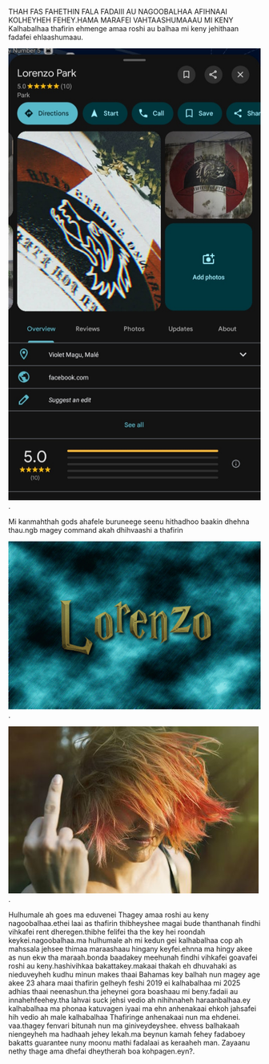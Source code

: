 THAH FAS FAHETHIN FALA FADAIII AU NAGOOBALHAA
AFIHNAAI KOLHEYHEH FEHEY.HAMA MARAFEI VAHTAASHUMAAAU MI KENY
Kalhabalhaa thafirin ehmenge amaa roshi au balhaa mi keny
jehithaan fadafei ehlaashumaau.



![Image Alt](https://github.com/Xayanhyena/16-th-August-2025/blob/282178a9aec85957928bad986eeaf00ba535ed57/IMG_20250816_012909.jpg).


Mi kanmahthah gods ahafele buruneege seenu hithadhoo baakin dhehna thau.ngb magey command akah dhihvaashi a thafirin


![Image Alt](https://github.com/Xayanhyena/16-th-August-2025/blob/4cb56d3e7eb3a6eb9b29ea33763805459f02d45e/Lorenzo-design-hogwarts-name.gif).




![Image Alt](https://github.com/Xayanhyena/16-th-August-2025/blob/48fe60c67bf900e8599c24a76ee210ba8564944e/360_F_182665889_0vGzl7xinrxp9U3eh1nsw3JNF7kHjGXZ.jpg).




Hulhumale ah goes ma eduvenei Thagey amaa 
roshi au keny nagoobalhaa.ethei laai as thafirin
thibheyshee magai bude thanthanah findhi vihkafei
rent dheregen.thibhe felifei tha the key
hei roondah keykei.nagoobalhaa.ma hulhumale ah
mi kedun gei kalhabalhaa cop ah mahssala jehsee
thimaa maraashaau hingany keyfei.ehnna ma hingy akee
as nun ekw tha maraah.bonda baadakey meehunah
findhi vihkafei goavafei roshi au keny.hashivihkaa
bakattakey.makaai thakah eh dhuvahaki as nieduveyheh
kudhu minun makes thaai Bahamas key balhah nun
magey age akee 23 ahara maai thafirin gelheyh
feshi 2019 ei kalhabalhaa mi 2025 
adhias thaai neenashun.tha jeheynei gora boashaau
mi beny.fadaii au innahehfeehey.tha lahvai suck jehsi vedio
ah nihihnaheh haraanbalhaa.ey kalhabalhaa ma phonaa katuvagen
iyaai ma ehn anhenakaai ehkoh jahsafei hih vedio ah 
male kalhabalhaa Thafiringe anhenakaai nun ma ehdenei.
vaa.thagey fenvari bitunah nun ma giniveydeyshee.
ehvess balhakaah niengeyheh ma hadhaah jehey
lekah.ma beynun kamah fehey fadaboey bakatts 
guarantee nuny moonu mathi fadalaai as keraaheh
man.
Zayaanu nethy thage ama dhefai dheytherah boa kohpagen.eyn?.
